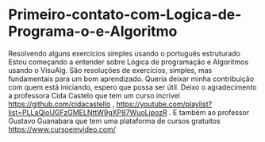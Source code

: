 # Primeiro-contato-com-Logica-de-Programa-o-e-Algoritmo
Resolvendo alguns exercícios simples usando o português estruturado
 Estou começando a entender sobre Lógica de programação e Algoritmos usando o VisuAlg. 
 São resoluções de exercícios, simples, mas fundamentais para um bom aprendizado. 
 Queria deixar minha contribuição com quem está iniciando, espero que possa ser útil.
  Deixo o agradecimento a professora Cida Castelo que tem um curso incrível 
https://github.com/cidacastello , 
  https://youtube.com/playlist?list=PLLaQioUGFzGMELNttW9gXP87WuoLjpozR .
  E também ao professor Gustavo Guanabara que tem uma plataforma de cursos gratuitos
 https://www.cursoemvideo.com/
